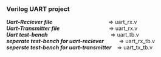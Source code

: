 ### Verilog UART project
  ***Uart-Reciever file*** &emsp; &emsp; &emsp; &emsp; &emsp; &emsp; &emsp; &emsp; => uart_rx.v <br/>
  ***Uart-Transmitter file*** &emsp; &emsp; &emsp; &emsp; &emsp; &emsp; &emsp; => uart_rx.v <br/>
  ***Uart test-bench*** &emsp; &emsp; &emsp; &emsp; &emsp; &emsp; &emsp; &emsp; &emsp; => uart_tb.v <br/>
  ***seperate test-bench for uart-reciever*** &emsp; &emsp; => uart_rx_tb.v <br/>
  ***seperste test-bench for uart-transmitter*** &ensp; => uart_tx_tb.v

